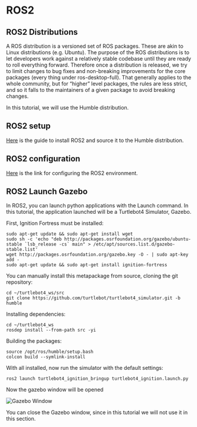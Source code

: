 # ROS2

## ROS2 Distributions

A ROS distribution is a versioned set of ROS packages. These are akin to Linux distributions (e.g. Ubuntu). The purpose of the ROS distributions is to let developers work against a relatively stable codebase until they are ready to roll everything forward. Therefore once a distribution is released, we try to limit changes to bug fixes and non-breaking improvements for the core packages (every thing under ros-desktop-full). That generally applies to the whole community, but for “higher” level packages, the rules are less strict, and so it falls to the maintainers of a given package to avoid breaking changes.

In this tutorial, we will use the Humble distribution.

## ROS2 setup

[Here](https://docs.ros.org/en/humble/Installation/Ubuntu-Install-Debians.html) is the guide to install ROS2 and source it to the Humble distribution.

## ROS2 configuration

[Here](https://docs.ros.org/en/humble/Tutorials/Beginner-CLI-Tools/Configuring-ROS2-Environment.html) is the link for configuring the ROS2 environment.

## ROS2 Launch Gazebo

In ROS2, you can launch python applications with the Launch command. In this tutorial, the application launched will be a Turtlebot4 Simulator, Gazebo.

First, Ignition Fortress must be installed:

    sudo apt-get update && sudo apt-get install wget
    sudo sh -c 'echo "deb http://packages.osrfoundation.org/gazebo/ubuntu-stable `lsb_release -cs` main" > /etc/apt/sources.list.d/gazebo-stable.list'
    wget http://packages.osrfoundation.org/gazebo.key -O - | sudo apt-key add -
    sudo apt-get update && sudo apt-get install ignition-fortress

You can manually install this metapackage from source, cloning the git repository:

    cd ~/turtlebot4_ws/src
    git clone https://github.com/turtlebot/turtlebot4_simulator.git -b humble

Installing dependencies:

    cd ~/turtlebot4_ws
    rosdep install --from-path src -yi

Building the packages:

    source /opt/ros/humble/setup.bash
    colcon build --symlink-install

With all installed, now run the simulator with the default settings:

    ros2 launch turtlebot4_ignition_bringup turtlebot4_ignition.launch.py

Now the gazebo window will be opened

![Gazebo Window](/imgs/gazebo.png "Gazebo screen")

You can close the Gazebo window, since in this tutorial we will not use it in this section.
